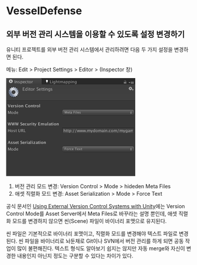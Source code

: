 VesselDefense
==========


## 외부 버전 관리 시스템을 이용할 수 있도록 설정 변경하기

유니티 프로젝트를 외부 버전 관리 시스템에서 관리하려면 다음 두 가지 설정을 변경하면 된다.

메뉴: Edit > Project Settings > Editor > (Inspector 창)

![](/unity_guide.png)

1. 버전 관리 모드 변경: Version Control > Mode > hideden Meta Files
2. 애셋 직렬화 모드 변경: Asset Serialization > Mode > Force Text

공식 문서인 [Using External Version Control Systems with Unity](http://docs.unity3d.com/Documentation/Manual/ExternalVersionControlSystemSupport.html)에는 Version Control Mode를 Asset Server에서  Meta Files로 바꾸라는 설명 뿐인데, 애셋 직렬화 모드를 변경하지 않으면 씬(Scene) 파일이 바이너리 포맷으로 유지된다.

씬 파일은 기본적으로 바이너리 포맷이고, 직렬화 모드를 변경해야 텍스트 파일로 변경된다. 씬 파일을 바이너리로 놔둔채로 Git이나 SVN에서 버전 관리를 하게 되면 공동 작업이 많이 불편해진다. 텍스트 형식도 알아보기 쉽지는 않지만 자동 merge와 자신이 변경한 내용인지 아닌지 정도는 구분할 수 있다는 차이가 있다.
